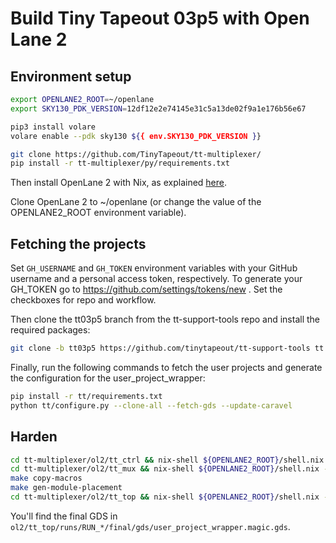 # Build Tiny Tapeout 03p5 with Open Lane 2

## Environment setup

```bash
export OPENLANE2_ROOT=~/openlane
export SKY130_PDK_VERSION=12df12e2e74145e31c5a13de02f9a1e176b56e67

pip3 install volare
volare enable --pdk sky130 ${{ env.SKY130_PDK_VERSION }}

git clone https://github.com/TinyTapeout/tt-multiplexer/
pip install -r tt-multiplexer/py/requirements.txt
```

Then install OpenLane 2 with Nix, as explained [here](https://openlane2.readthedocs.io/en/latest/getting_started/nix_installation/index.html).

Clone OpenLane 2 to ~/openlane (or change the value of the OPENLANE2_ROOT environment variable).

## Fetching the projects

Set `GH_USERNAME` and `GH_TOKEN` environment variables with your GitHub username and a personal access token, respectively.
To generate your GH_TOKEN go to https://github.com/settings/tokens/new . Set the checkboxes for repo and workflow.

Then clone the tt03p5 branch from the tt-support-tools repo and install the required packages:

```bash
git clone -b tt03p5 https://github.com/tinytapeout/tt-support-tools tt 
```

Finally, run the following commands to fetch the user projects and generate the configuration for the user_project_wrapper:

```bash
pip install -r tt/requirements.txt
python tt/configure.py --clone-all --fetch-gds --update-caravel
```

## Harden

```bash
cd tt-multiplexer/ol2/tt_ctrl && nix-shell ${OPENLANE2_ROOT}/shell.nix --run "python build.py"
cd tt-multiplexer/ol2/tt_mux && nix-shell ${OPENLANE2_ROOT}/shell.nix --run "python build.py"
make copy-macros
make gen-module-placement
cd tt-multiplexer/ol2/tt_top && nix-shell ${OPENLANE2_ROOT}/shell.nix --run "python build.py"
```

You'll find the final GDS in `ol2/tt_top/runs/RUN_*/final/gds/user_project_wrapper.magic.gds`.
